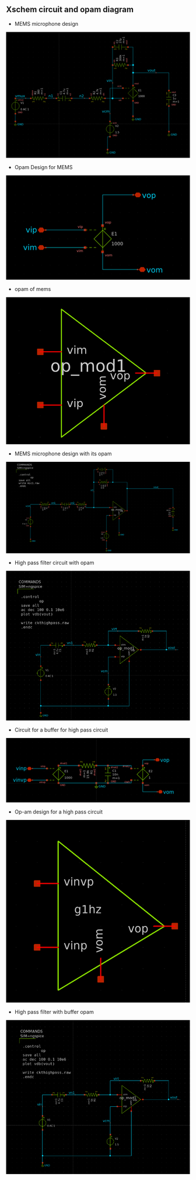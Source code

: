 ## Xschem circuit and opam diagram

- MEMS microphone design
 
![Alt text](images/1.png)


- Opam Design for MEMS
 
![Alt text](images/2.png)


- opam of mems

![Alt text](images/Picture3.png)


- MEMS microphone design with its opam
  
![Alt text](images/Picture4.png)


- High pass filter circuit with opam

![Alt text](images/Picture5.png)


- Circuit for a buffer for high pass circuit
  
![Alt text](images/Picture6.png)


- Op-am design for a high pass circuit
  
![Alt text](images/Picture7.png)


- High pass filter with buffer opam

![Alt text](images/Picture8.png)



